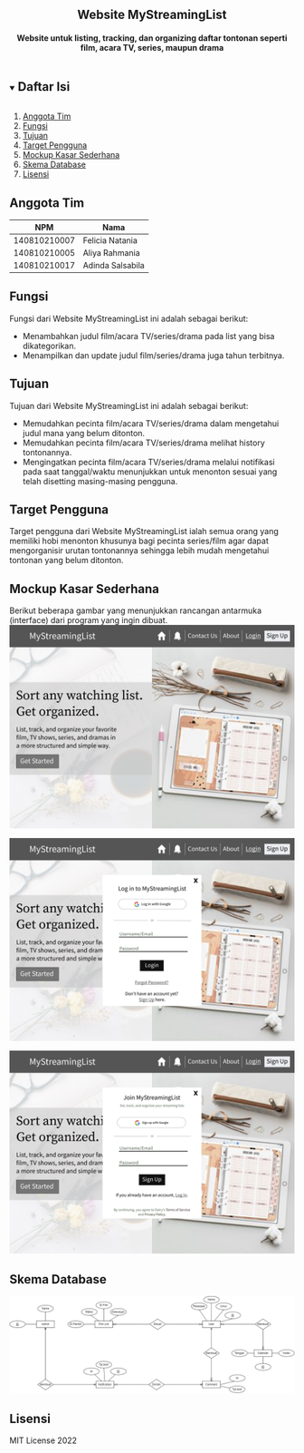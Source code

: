 <p align="center">
  <h2 align="center">
    Website MyStreamingList
    <h4 align="center">
    Website untuk listing, tracking, dan organizing daftar tontonan seperti film, acara TV, series, maupun drama
  </h4>
  </h2>
</p>

<!-- Daftar Isi -->
<details open="open">
  <summary><h2 style="display: inline-block">Daftar Isi</h2></summary>
  <ol>
    <li><a href="#anggota-tim">Anggota Tim</a></li>
    <li><a href="#fungsi">Fungsi</a></li>
    <li><a href="#tujuan">Tujuan</a></li>
    <li><a href="#target-pengguna">Target Pengguna</a></li>
    <li><a href="#mockup-kasar-sederhana">Mockup Kasar Sederhana</a></li>
    <li><a href="#skema-database">Skema Database</a></li>
    <li><a href="#lisensi">Lisensi</a></li>
  </ol>
</details>

<!-- Anggota Tim -->
## Anggota Tim
| NPM           | Nama             |
| ------------- |------------------|
| 140810210007  | Felicia Natania  |
| 140810210005  | Aliya Rahmania   |
| 140810210017  | Adinda Salsabila |

<!-- Fungsi -->
## Fungsi
Fungsi dari Website MyStreamingList ini adalah sebagai berikut:
 - Menambahkan judul film/acara TV/series/drama pada list yang bisa dikategorikan.
 - Menampilkan dan update judul film/series/drama juga tahun terbitnya.

<!-- Tujuan -->
## Tujuan
Tujuan dari Website MyStreamingList ini adalah sebagai berikut:
 - Memudahkan pecinta film/acara TV/series/drama dalam mengetahui judul mana yang  belum ditonton.
 - Memudahkan pecinta film/acara TV/series/drama  melihat history tontonannya. 
 - Mengingatkan pecinta film/acara TV/series/drama melalui notifikasi pada saat tanggal/waktu menunjukkan untuk menonton sesuai yang telah disetting masing-masing pengguna.

<!-- Target Pengguna -->
## Target Pengguna
Target pengguna dari Website MyStreamingList ialah semua orang yang memiliki hobi menonton khusunya bagi pecinta series/film agar dapat mengorganisir urutan tontonannya sehingga lebih mudah mengetahui tontonan yang belum ditonton.

<!-- Mockup Kasar Sederhana -->
## Mockup Kasar Sederhana
Berikut beberapa gambar yang menunjukkan rancangan antarmuka (interface) dari program yang ingin dibuat.
![](images/homepage.jpg)


![](images/login.jpg)


![](images/signup.jpg)


<!-- Skema Database -->
## Skema Database
![](images/skemadatabase.jpg)

<!-- Lisensi -->
## Lisensi

MIT License 2022
